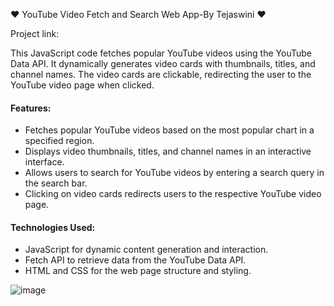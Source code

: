 

❤️ YouTube Video Fetch and Search Web App-By Tejaswini ❤️

Project link:
 
This JavaScript code fetches popular YouTube videos using the YouTube Data API. It dynamically generates video cards with thumbnails, titles, and channel names. The video cards are clickable, redirecting the user to the YouTube video page when clicked.

#### Features:
- Fetches popular YouTube videos based on the most popular chart in a specified region.
- Displays video thumbnails, titles, and channel names in an interactive interface.
- Allows users to search for YouTube videos by entering a search query in the search bar.
- Clicking on video cards redirects users to the respective YouTube video page.

#### Technologies Used:
- JavaScript for dynamic content generation and interaction.
- Fetch API to retrieve data from the YouTube Data API.
- HTML and CSS for the web page structure and styling.

![image](https://github.com/Tejaswini1397/YouTube_Clone_By_Tejaswini/assets/117677072/3319ea59-9f2d-4bb7-8bff-99297e7fb260)

